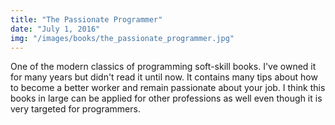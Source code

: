 ```yaml
---
title: "The Passionate Programmer"
date: "July 1, 2016"
img: "/images/books/the_passionate_programmer.jpg"
---
```

One of the modern classics of programming soft-skill books. I've owned it for many years but didn't read it until now. It contains many tips about how to become a better worker and remain passionate about your job. I think this books in large can be applied for other professions as well even though it is very targeted for programmers.